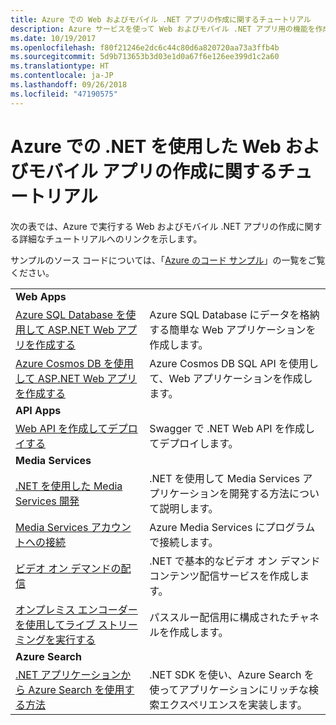 ```yaml
---
title: Azure での Web およびモバイル .NET アプリの作成に関するチュートリアル
description: Azure サービスを使って Web およびモバイル .NET アプリ用の機能を作成して追加する方法についてのチュートリアルです。
ms.date: 10/19/2017
ms.openlocfilehash: f80f21246e2dc6c44c80d6a820720aa73a3ffb4b
ms.sourcegitcommit: 5d9b713653b3d03e1d0a67f6e126ee399d1c2a60
ms.translationtype: HT
ms.contentlocale: ja-JP
ms.lasthandoff: 09/26/2018
ms.locfileid: "47190575"
---
```

# <a name="tutorials-for-building-web-and-mobile-apps-with-net-in-azure"></a>Azure での .NET を使用した Web およびモバイル アプリの作成に関するチュートリアル

次の表では、Azure で実行する Web およびモバイル .NET アプリの作成に関する詳細なチュートリアルへのリンクを示します。

サンプルのソース コードについては、「[Azure のコード サンプル](https://azure.microsoft.com/resources/samples/?platform=dotnet)」の一覧をご覧ください。

| | |
|---|---|
| **Web Apps**||
| [Azure SQL Database を使用して ASP.NET Web アプリを作成する][1] | Azure SQL Database にデータを格納する簡単な Web アプリケーションを作成します。 | 
| [Azure Cosmos DB を使用して ASP.NET Web アプリを作成する][2] | Azure Cosmos DB SQL API を使用して、Web アプリケーションを作成します。 | 
| **API Apps**||
| [Web API を作成してデプロイする][3] | Swagger で .NET Web API を作成してデプロイします。 | 
| **Media Services** | |
| [.NET を使用した Media Services 開発][6] | .NET を使用して Media Services アプリケーションを開発する方法について説明します。 |
| [Media Services アカウントへの接続][7] | Azure Media Services にプログラムで接続します。 |
| [ビデオ オン デマンドの配信][4] | .NET で基本的なビデオ オン デマンド コンテンツ配信サービスを作成します。 | 
| [オンプレミス エンコーダーを使用してライブ ストリーミングを実行する][8] | パススルー配信用に構成されたチャネルを作成します。 |
| **Azure Search**||
| [.NET アプリケーションから Azure Search を使用する方法][5] | .NET SDK を使い、Azure Search を使ってアプリケーションにリッチな検索エクスペリエンスを実装します。 | 



[1]: /azure/app-service-web/app-service-web-tutorial-dotnet-sqldatabase
[2]: /azure/cosmos-db/sql-api-dotnet-application
[3]: /azure/app-service-api/app-service-api-dotnet-get-started
[4]: /azure/media-services/media-services-dotnet-get-started
[5]: /azure/search/search-howto-dotnet-sdk
[6]: /azure/media-services/media-services-dotnet-how-to-use
[7]: /azure/media-services/media-services-dotnet-connect-programmatically
[8]: /azure/media-services/media-services-dotnet-live-encode-with-onpremises-encoders
